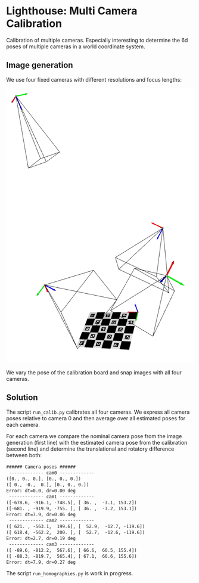 # Lighthouse: Multi Camera Calibration

Calibration of multiple cameras. Especially interesting to determine the 6d poses of multiple cameras in a world coordinate system.

## Image generation

We use four fixed cameras with different resolutions and focus lengths:

![](images/four_cams.png)

We vary the pose of the calibration board and snap images with all four cameras.

## Solution

The script `run_calib.py` calibrates all four cameras. We express all camera poses relative to camera 0 and then average over all estimated poses for each camera.

For each camera we compare the nominal camera pose from the image generation (first line) with the estimated camera pose from the calibration (second line) and determine the translational and rotatory difference between both:

```
###### Camera poses ######
 ------------- cam0 -------------
([0., 0., 0.], [0., 0., 0.])
([ 0., -0.,  0.], [0., 0., 0.])
Error: dt=0.0, dr=0.00 deg
 ------------- cam1 -------------
([-678.6, -916.1, -748.5], [ 36. ,  -3.1, 153.2])
([-681. , -919.9, -755. ], [ 36. ,  -3.2, 153.1])
Error: dt=7.9, dr=0.06 deg
 ------------- cam2 -------------
([ 621. , -563.1,  199.6], [  52.9,  -12.7, -119.6])
([ 618.4, -562.2,  200. ], [  52.7,  -12.6, -119.6])
Error: dt=2.7, dr=0.19 deg
 ------------- cam3 -------------
([ -89.6, -812.2,  567.6], [ 66.6,  60.5, 155.4])
([ -88.3, -819.7,  565.4], [ 67.1,  60.6, 155.6])
Error: dt=7.9, dr=0.27 deg
```

The script `run_homographies.py` is work in progress.